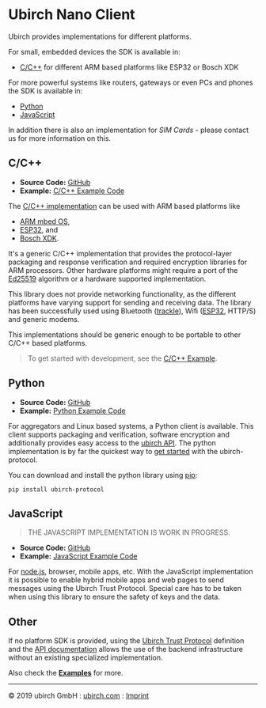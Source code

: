 # Ubirch Nano Client

Ubirch provides implementations for different platforms.

For small, embedded devices the SDK is available in:
* [C/C++](#cc) for different ARM based platforms like ESP32 or Bosch XDK
<!-- MicroPython ? -->

For more powerful systems like routers, gateways or even PCs and phones the SDK is available in:
* [Python](#python)
* [JavaScript](#javascript)
<!-- Java ? -->

In addition there is also an implementation for *SIM Cards* - please contact us for more information on this.

## C/C++

* **Source Code:** [GitHub](https://github.com/ubirch/ubirch-protocol)
* **Example:** [C/C++ Example Code](examples)

The [C/C++ implementation](https://github.com/ubirch/ubirch-protocol) can be used with ARM based platforms like

* [ARM mbed OS](https://mbed.com),
* [ESP32](https://www.espressif.com/en/products/hardware/esp32/overview), and
* [Bosch XDK](https://xdk.bosch-connectivity.com/home).

It's a generic C/C++ implementation that provides the protocol-layer packaging and response verification and required encryption
libraries for ARM processors. Other hardware platforms might require a port of the [Ed25519](https://ed25519.cr.yp.to/)
algorithm or a hardware supported implementation.

This library does not provide networking functionality, as the different platforms have varying support for sending
and receiving data. The library has been successfully used using Bluetooth ([trackle](trackle.de)), Wifi
([ESP32](https://github.com/ubirch/example-esp32), HTTP/S) and generic modems.   

This implementations should be generic enough to be portable to other C/C++ based platforms.

> To get started with development, see the [C/C++ Example](examples#cc).


## Python

* **Source Code:** [GitHub](https://github.com/ubirch/ubirch-protocol-python)
* **Example:** [Python Example Code](examples)

For aggregators and Linux based systems, a Python client is available. This client supports packaging and verification, software encryption and additionally provides easy access to the [ubirch API](api). The python implementation is by
far the quickest way to [get started](examples#python-client) with the ubirch-protocol.

You can download and install the python library using [pip](https://pypi.org/project/pip/):
```
pip install ubirch-protocol
```

## JavaScript
> THE JAVASCRIPT IMPLEMENTATION IS WORK IN PROGRESS.

* **Source Code:** [GitHub](https://github.com/ubirch/ubirch-protocol-js)
* **Example:** [JavaScript Example Code](examples)

For [node.js](https://nodejs.org), browser, mobile apps, etc. With the JavaScript implementation it is possible to enable hybrid mobile apps and web pages to send messages using the Ubirch Trust Protocol. Special care has to be taken when using this library to ensure the safety of keys and the data.


## Other

If no platform SDK is provided, using the [Ubirch Trust Protocol](https://github.com/ubirch/ubirch-protocol/blob/master/README.md#basic-message-format) definition and the [API documentation](api) allows the use of the backend infrastructure without an existing specialized implementation.

Also check the **[Examples](examples)** for more.

___

&copy; 2019 ubirch GmbH : [ubirch.com](https://ubirch.com) : [Imprint](http://ubirch.de/impressum/)
